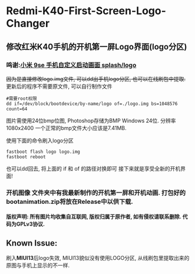 # Redmi-K40-First-Screen-Logo-Changer
修改红米K40手机的开机第一屏Logo界面(logo分区)
------------
### 鸣谢:[小米 9se 手机自定义启动画面 splash/logo](https://doobom.me/mi9se-splash-logo-image-modify)
~~因为是直接修改logo.img文件, 可以dd出手机logo分区, 也可以在线刷包中提取.~~ 更新后的程序不需要原文件, 可以自行制作文件
```
#需要root权限
dd if=/dev/block/bootdevice/by-name/logo of=./logo.img bs=1048576 count=64
```
图片需使用24位bmp位图, Photoshop存储为BMP Windows 24位. 分辨率 1080x2400
一个正常的bmp文件大小应该是7.41MB.

使用下面的命令刷入logo分区
```
fastboot flash logo logo.img
fastboot reboot
```
也可以dd回去, 将上面的 if 和 of 的路径对换即可 
接下来就是享受全新的开机界面!

### 开机图像 文件夹中有我最新制作的开机第一屏和开机动画. 打包好的bootanimation.zip将放在Release中以供下载.

#### 版权声明: 所有图片均收集自互联网, 版权归属于原作者, 如有侵权请联系删除. 代码为GPLv3协议.

## Known Issue:

刷入**MIUI13**后logo失效, MIUI13貌似没有使用LOGO分区, 从线刷包里提取出来的原图与手机上显示的不一样.
